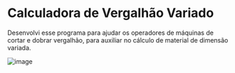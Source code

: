 # Calculadora de Vergalhão Variado
Desenvolvi esse programa para ajudar os operadores de máquinas de cortar e dobrar vergalhão, para auxiliar no cálculo de material de dimensão variada.

![image](https://user-images.githubusercontent.com/75490600/181275544-6ff14a77-4946-4ec9-a160-2ab669bc8192.png)
